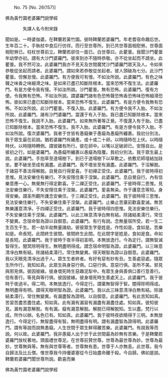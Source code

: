 ﻿　　No. 75 [No. 26(157)]

佛為黃竹園老婆羅門說學經

　　　　失譯人名今附宋錄


聞如是。一時婆伽婆。在鞞蘭若黃竹園。彼時鞞蘭若婆羅門。年老耆宿命趣后世。生年百二十。手執杖中食后行彷徉。而行至世尊所。到已共世尊面相慰勞。世尊面相慰勞已。柱杖世尊前立。鞞蘭若卻住一面已。白世尊曰。此瞿曇。我聞沙門瞿曇年幼學亦初。謂有大沙門婆羅門。彼來到亦不隨時恭敬。亦不從坐起而不請坐。此瞿曇。我不然可汝。此婆羅門我亦不見天及世間魔梵沙門婆羅門眾天及人。令如來恭敬從坐起而請者。此婆羅門。謂如來若恭敬從坐起者。彼人頭破為七分。此沙門瞿曇。但懈怠慢。此婆羅門。有方便我可有慢。不如汝所說。此婆羅門。有色之味聲之味香之味細滑之味。是如來已盡已知斷除根本。當來恐怖不復生法。此婆羅門。有是方便令我有慢。不如汝所說。沙門瞿曇。無有恐怖。此婆羅門。復有方便。令我無有恐怖。不如汝所說。謂婆羅門諸有色恐怖聲恐怖香恐怖味恐怖細滑恐怖。彼如來已盡已知斷除根本。當來恐怖不復生。此婆羅門。有是方便令我無有恐怖。不如汝所說。此沙門瞿曇。不復入胎。此婆羅門。有方便令我不入胎。不如汝所說。此婆羅門。諸有沙門婆羅門。當還于有入于胎。我已盡已知斷除根本。當來恐怖不復生。我說不入胎。此婆羅門。如來無所著等正覺。不復還入有于胎。已盡已知斷除根本。當來恐怖不復生。我不入胎。此婆羅門。有是方便令我不入胎。不如汝所說。復次婆羅門。我者于世皆有愚癡樂于愚癡為愚癡所纏裹。我初分別法。我于眾生最在前說。猶若婆羅門有雞產。或十或二十卵。以時隨時在上伏。以時隨時伏。以時隨時轉側。謂彼雞有所行。彼在卵中。以嘴以足破卵已。安隱自出。是彼初之行。如是婆羅門。為愚癡所纏裹以愚癡為陰覆。我初分別法。我于眾生最上說。此婆羅門。手抱草至道場樹下。到已于道場樹下以草敷之。依敷尼師壇結加趺坐。要不破坐至成有漏盡。此婆羅門。我不壞坐至有漏盡。此婆羅門。于淫解脫。于諸惡不善法得解脫。自覺自行得愛喜。于初禪正受住。此婆羅門。我于彼時得初思惟。見法安樂住有樂行。不失安隱住乘于涅槃。此婆羅門。息自覺自行。內有信樂意應一心。無覺無行得定歡喜。于二禪正受住。此婆羅門。于彼時得二思惟。見法安樂住樂行。不失安隱住乘于涅槃。此婆羅門。愛喜無染。作于護意念等知。身得安樂。謂圣所觀所護念安樂住。于三禪正受住。此婆羅門。我于彼時得三思惟。見法安樂住樂行。不失安樂住乘于涅槃。此婆羅門。止樂止苦棄前歡喜愛滅。無苦無樂護意清凈。于四禪正受住。此婆羅門。我于彼時得四思惟。見法安樂住樂行。不失安樂住乘于涅槃。此婆羅門。以此三昧意清凈白無有結。除諸結柔濡行。常住不變異。念宿命智為證以自御意。此婆羅門。有行有說。念無量宿所受。若一生二生百生千生。若一劫半劫無量諸劫。彼彼眾生字是姓是。作性如是。食如是。苦樂如是。命長短。此間終生彼間。彼間終生此間。在此間字是姓是。食如是食。命如是長短。此婆羅門。我于彼時于夜半得初圣明。本無放逸行。今為定行。謂無智滅智得生。闇冥除明得生。無明盡明得成。謂念宿命明智為證。此婆羅門。以三昧意清凈白無有結。除諸結柔濡行。常住無變異。得天眼智為證以自御意。此婆羅門。我以天眼見清凈出過于人。眾生生者終者。有好有惡有妙有丑。生善處惡處。隨眾生所作行。我知如真。此眾生與身惡行俱。口惡行俱。意惡行俱。圣所不美。邪見與邪見俱。彼因彼緣。彼身壞死時生惡趣泥犁中。有眾生身與善俱口善行意善行。信有善行。等見與等行俱。彼因彼緣。彼身壞死時生善處天上。此婆羅門。我于彼時于夜過半。得二明。本無放逸行。今得定行。謂棄無智得于智。闇得除明得成。無明盡得有明。謂得天眼明智為證。此婆羅門。我以此三昧意清凈白無有結。除諸結柔濡行。常住無變異。有漏盡智為證明。以自御意。此婆羅門。有此苦知如真。苦習苦盡苦盡住處。知如真。此有漏有漏習有漏盡有漏盡住處。知如真。彼知彼見。漏有漏意解脫。有有漏。癡有漏意解脫。解脫已得解脫知。生以盡。梵行以成。所作以辦。名色已有。知如真。此婆羅門。我于彼時夜欲曉得于三明。本無放逸行。今得定行。無智盡得有智。無明盡得有明。謂有漏盡智為證得明。此婆羅門。謂有等說而說無愚癡。人生世間于眾生鮮得離苦樂。此婆羅門。有說我等而說。何以故。此婆羅門。我非愚癡人出于世于此世間最為妙無有苦樂。于是鞞蘭若婆羅門放杖著地。頭面禮世尊足。在世尊前贊世尊。世尊為最世尊為妙。世尊為最妙。世尊無與等。無有與世尊等者。世尊無有患。世尊于人亦無恚。此世尊。我今自歸法及比丘僧。惟世尊我今持優婆塞從今日始盡命離于殺。今自歸。佛如是說。鞞蘭若婆羅門聞世尊所說。歡喜而樂

佛為黃竹園老婆羅門說學經
